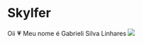 # Skylfer
Oii 💗
Meu nome é Gabrieli Silva Linhares
<img src="https://gifdb.com/gif/anime-boy-vanitas-no-carte-smile-iuy57wuyyyt69e5s.html">
